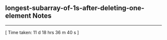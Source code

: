 <h2>longest-subarray-of-1s-after-deleting-one-element Notes</h2><hr>[ Time taken: 11 d 18 hrs 36 m 40 s ]